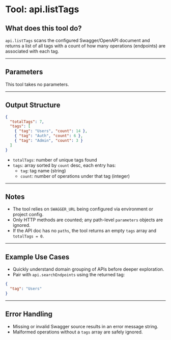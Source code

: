 ﻿# Tool: api.listTags

## What does this tool do?

`api.listTags` scans the configured Swagger/OpenAPI document and returns a list of all tags with a count of how many operations (endpoints) are associated with each tag.

---

## Parameters

This tool takes no parameters.

---

## Output Structure

```json
{
  "totalTags": 7,
  "tags": [
    { "tag": "Users", "count": 14 },
    { "tag": "Auth", "count": 6 },
    { "tag": "Admin", "count": 3 }
  ]
}
```

- `totalTags`: number of unique tags found
- `tags`: array sorted by `count` desc, each entry has:
  - `tag`: tag name (string)
  - `count`: number of operations under that tag (integer)

---

## Notes

- The tool relies on `SWAGGER_URL` being configured via environment or project config.
- Only HTTP methods are counted; any path-level `parameters` objects are ignored.
- If the API doc has no `paths`, the tool returns an empty `tags` array and `totalTags = 0`.

---

## Example Use Cases

- Quickly understand domain grouping of APIs before deeper exploration.
- Pair with `api.searchEndpoints` using the returned tag:

```json
{
  "tag": "Users"
}
```

---

## Error Handling

- Missing or invalid Swagger source results in an error message string.
- Malformed operations without a `tags` array are safely ignored.
